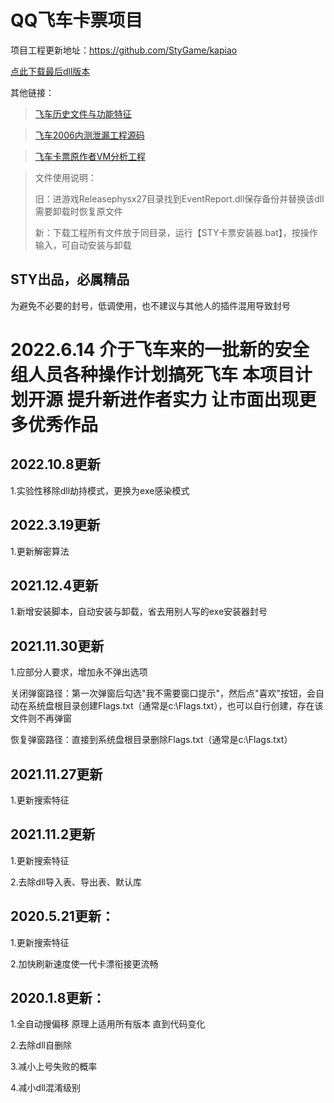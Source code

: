 # QQ飞车卡票项目

项目工程更新地址：https://github.com/StyGame/kapiao  

[点此下载最后dll版本](https://github.com/StyGame/kapiao/archive/refs/tags/lastest.zip)

其他链接：

>[飞车历史文件与功能特征](https://github.com/StyGame/feiche_history_rubbish)

>[飞车2006内测泄漏工程源码](https://github.com/StyGame/feiche_source)

>[飞车卡票原作者VM分析工程](https://github.com/StyGame/kapiao_VM_Analyz)


>文件使用说明：
>
>旧：进游戏Releasephysx27目录找到EventReport.dll保存备份并替换该dll 需要卸载时恢复原文件
>
>新：下载工程所有文件放于同目录，运行【STY卡票安装器.bat】，按操作输入，可自动安装与卸载

STY出品，必属精品
---------------------------------------
为避免不必要的封号，低调使用，也不建议与其他人的插件混用导致封号

2022.6.14 介于飞车来的一批新的安全组人员各种操作计划搞死飞车 本项目计划开源 提升新进作者实力 让市面出现更多优秀作品
====

## 2022.10.8更新

1.实验性移除dll劫持模式，更换为exe感染模式


## 2022.3.19更新

1.更新解密算法


## 2021.12.4更新

1.新增安装脚本，自动安装与卸载，省去用别人写的exe安装器封号


## 2021.11.30更新

1.应部分人要求，增加永不弹出选项

关闭弹窗路径：第一次弹窗后勾选"我不需要窗口提示"，然后点"喜欢"按钮，会自动在系统盘根目录创建Flags.txt（通常是c:\Flags.txt），也可以自行创建，存在该文件则不再弹窗

恢复弹窗路径：直接到系统盘根目录删除Flags.txt（通常是c:\Flags.txt）


## 2021.11.27更新

1.更新搜索特征


## 2021.11.2更新

1.更新搜索特征

2.去除dll导入表、导出表、默认库


## 2020.5.21更新：

1.更新搜索特征

2.加快刷新速度使一代卡漂衔接更流畅


## 2020.1.8更新：

1.全自动搜偏移 原理上适用所有版本 直到代码变化

2.去除dll自删除

3.减小上号失败的概率

4.减小dll混淆级别



